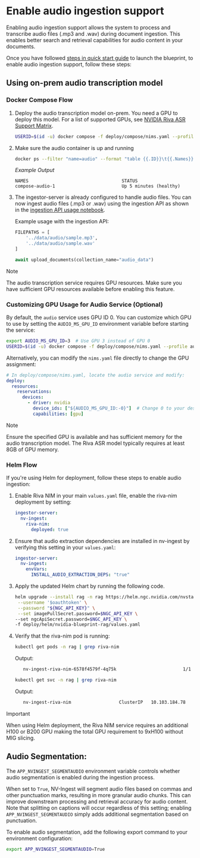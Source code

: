 <!--
  SPDX-FileCopyrightText: Copyright (c) 2025 NVIDIA CORPORATION & AFFILIATES. All rights reserved.
  SPDX-License-Identifier: Apache-2.0
-->

# Enable audio ingestion support
Enabling audio ingestion support allows the system to process and transcribe audio files (.mp3 and .wav) during document ingestion. This enables better search and retrieval capabilities for audio content in your documents.

Once you have followed [steps in quick start guide](./quickstart.md#deploy-with-docker-compose) to launch the blueprint, to enable audio ingestion support, follow these steps:

## Using on-prem audio transcription model

### Docker Compose Flow

1. Deploy the audio transcription model on-prem. You need a GPU to deploy this model. For a list of supported GPUs, see [NVIDIA Riva ASR Support Matrix](https://docs.nvidia.com/nim/riva/asr/latest/support-matrix.html#gpus-supported).
   ```bash
   USERID=$(id -u) docker compose -f deploy/compose/nims.yaml --profile audio up -d
   ```

2. Make sure the audio container is up and running
   ```bash
   docker ps --filter "name=audio" --format "table {{.ID}}\t{{.Names}}\t{{.Status}}"
   ```

   *Example Output*
   ```output
   NAMES                                   STATUS
   compose-audio-1                         Up 5 minutes (healthy)
   ```

3. The ingestor-server is already configured to handle audio files. You can now ingest audio files (.mp3 or .wav) using the ingestion API as shown in the [ingestion API usage notebook](../notebooks/ingestion_api_usage.ipynb).

   Example usage with the ingestion API:
   ```python
   FILEPATHS = [
       '../data/audio/sample.mp3',
       '../data/audio/sample.wav'
   ]

   await upload_documents(collection_name="audio_data")
   ```

> [!Note]
> The audio transcription service requires GPU resources. Make sure you have sufficient GPU resources available before enabling this feature.

### Customizing GPU Usage for Audio Service (Optional)

By default, the `audio` service uses GPU ID 0. You can customize which GPU to use by setting the `AUDIO_MS_GPU_ID` environment variable before starting the service:

```bash
export AUDIO_MS_GPU_ID=3  # Use GPU 3 instead of GPU 0
USERID=$(id -u) docker compose -f deploy/compose/nims.yaml --profile audio up -d
```

Alternatively, you can modify the `nims.yaml` file directly to change the GPU assignment:

```yaml
# In deploy/compose/nims.yaml, locate the audio service and modify:
deploy:
  resources:
    reservations:
      devices:
        - driver: nvidia
          device_ids: ["${AUDIO_MS_GPU_ID:-0}"]  # Change 0 to your desired GPU ID
          capabilities: [gpu]
```

> [!Note]
> Ensure the specified GPU is available and has sufficient memory for the audio transcription model. The Riva ASR model typically requires at least 8GB of GPU memory.

### Helm Flow

If you're using Helm for deployment, follow these steps to enable audio ingestion:

1. Enable Riva NIM in your main `values.yaml` file, enable the riva-nim deployment by setting:
   ```yaml
   ingestor-server:
     nv-ingest:
       riva-nim:
         deployed: true
   ```

2. Ensure that audio extraction dependencies are installed in nv-ingest by verifying this setting in your `values.yaml`:

   ```yaml
   ingestor-server:
     nv-ingest:
       envVars:
         INSTALL_AUDIO_EXTRACTION_DEPS: "true"
   ```

3. Apply the updated Helm chart by running the following code.

   ```bash
   helm upgrade --install rag -n rag https://helm.ngc.nvidia.com/nvstaging/blueprint/charts/nvidia-blueprint-rag-v2.3.0-rc1.tgz \
    --username '$oauthtoken' \
    --password "${NGC_API_KEY}" \
    --set imagePullSecret.password=$NGC_API_KEY \
   --set ngcApiSecret.password=$NGC_API_KEY \
   -f deploy/helm/nvidia-blueprint-rag/values.yaml
   ```

4. Verify that the riva-nim pod is running:
   ```bash
   kubectl get pods -n rag | grep riva-nim
   ```
   Output:
   ```bash
      nv-ingest-riva-nim-6578f4579f-4q75k                         1/1     Running   0             3m29s
   ```
   ```bash
   kubectl get svc -n rag | grep riva-nim
   ```
   Output:
   ```bash
      nv-ingest-riva-nim                  ClusterIP   10.103.184.78    <none>        9000/TCP,50051/TCP   4m27s
   ```

> [!Important]
> When using Helm deployment, the Riva NIM service requires an additional H100 or B200 GPU making the total GPU requirement to 9xH100 without MIG slicing.

## Audio Segmentation:

The `APP_NVINGEST_SEGMENTAUDIO` environment variable controls whether audio segmentation is enabled during the ingestion process.

When set to `True`, NV-Ingest will segment audio files based on commas and other punctuation marks, resulting in more granular audio chunks. This can improve downstream processing and retrieval accuracy for audio content. Note that splitting on captions will occur regardless of this setting; enabling `APP_NVINGEST_SEGMENTAUDIO` simply adds additional segmentation based on punctuation.

To enable audio segmentation, add the following export command to your environment configuration:

```bash
export APP_NVINGEST_SEGMENTAUDIO=True
```
